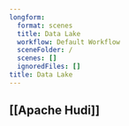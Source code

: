 ```yaml
---
longform:
  format: scenes
  title: Data Lake
  workflow: Default Workflow
  sceneFolder: /
  scenes: []
  ignoredFiles: []
title: Data Lake
---
```

## [[Apache Hudi]]
